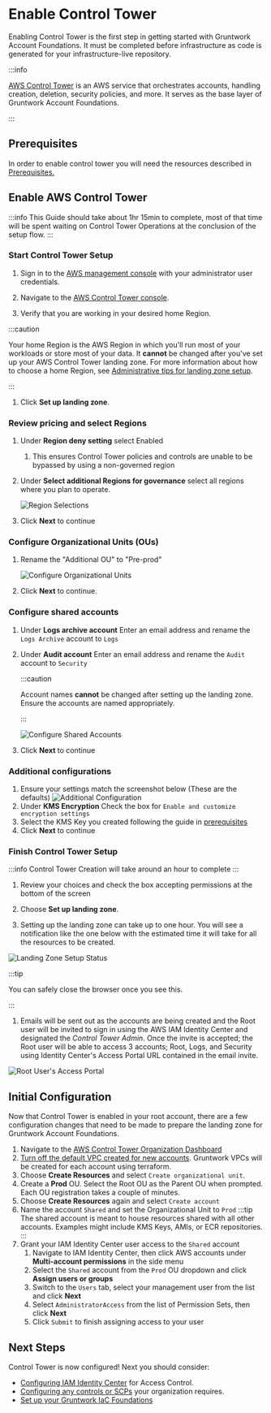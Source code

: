 # Enable Control Tower

Enabling Control Tower is the first step in getting started with Gruntwork Account Foundations. It must be completed
before infrastructure as code is generated for your infrastructure-live repository.

:::info

[AWS Control Tower](https://docs.aws.amazon.com/controltower/latest/userguide/what-is-control-tower.html) is an AWS service
that orchestrates accounts, handling creation, deletion, security policies, and more. It serves as the base layer of
Gruntwork Account Foundations.

:::

## Prerequisites

In order to enable control tower you will need the resources described in [Prerequisites.](/foundations/accounts/prerequisites)

## Enable AWS Control Tower

:::info
This Guide should take about 1hr 15min to complete, most of that time will be spent
waiting on Control Tower Operations at the conclusion of the setup flow.
:::

### Start Control Tower Setup

1. Sign in to the [AWS management console](https://console.aws.amazon.com) with your administrator user credentials.

1. Navigate to the [AWS Control Tower console](https://console.aws.amazon.com/controltower).

1. Verify that you are working in your desired home Region.

  :::caution

  Your home Region is the AWS Region in which you'll run most of your workloads or store most of your data. It **cannot** be changed after you've set up your AWS Control Tower landing zone. For more information about how to choose a home Region, see [Administrative tips for landing zone setup](https://docs.aws.amazon.com/controltower/latest/userguide/tips-for-admin-setup.html).

  :::

1. Click **Set up landing zone**.

### Review pricing and select Regions

1. Under **Region deny setting** select Enabled
   1. This ensures Control Tower policies and controls are unable to be bypassed by using a non-governed region

1. Under **Select additional Regions for governance** select all regions where you plan to operate.

   ![Region Selections](/img/devops-foundations/account/regions.png)

1. Click **Next** to continue

### Configure Organizational Units (OUs)

1. Rename the "Additional OU" to "Pre-prod"

   ![Configure Organizational Units](/img/devops-foundations/account/configure-ous.png)

1. Click **Next** to continue.

### Configure shared accounts

1. Under **Logs archive account** Enter an email address and rename the `Logs Archive` account to `Logs`
1. Under **Audit account** Enter an email address and rename the `Audit` account to `Security`

   :::caution

   Account names **cannot** be changed after setting up the landing zone. Ensure the accounts are named appropriately.

   :::

   ![Configure Shared Accounts](/img/devops-foundations/account/log-archive-rename.png)

1. Click **Next** to continue

### Additional configurations

1. Ensure your settings match the screenshot below (These are the defaults)
   ![Additional Configuration](/img/devops-foundations/account/additional-config.png)
1. Under **KMS Encryption** Check the box for `Enable and customize encryption settings`
1. Select the KMS Key you created following the guide in [prerequisites](/foundations/accounts/prerequisites)
1. Click **Next** to continue

### Finish Control Tower Setup

:::info
Control Tower Creation will take around an hour to complete
:::

1. Review your choices and check the box accepting permissions at the bottom of the screen

1. Choose **Set up landing zone**.

1. Setting up the landing zone can take up to one hour. You will see a notification like the one below with the estimated time it will take for all the resources to be created.

  ![Landing Zone Setup Status](/img/devops-foundations/account/control-tower-setup-status.png)

  :::tip

  You can safely close the browser once you see this.

  :::

1. Emails will be sent out as the accounts are being created and the Root user will be invited to sign in using the AWS IAM Identity Center and designated the *Control Tower Admin*. Once the invite is accepted; the Root user will be able to access 3 accounts; Root, Logs, and Security using Identity Center's Access Portal URL contained in the email invite.

  ![Root User's Access Portal](/img/devops-foundations/account/root-user-access-portal.png)

## Initial Configuration

Now that Control Tower is enabled in your root account, there are a few configuration changes that need to be made to
prepare the landing zone for Gruntwork Account Foundations.

1. Navigate to the [AWS Control Tower Organization Dashboard](https://console.aws.amazon.com/controltower/home/organization)
1. [Turn off the default VPC created for new accounts](https://docs.aws.amazon.com/controltower/latest/userguide/configure-without-vpc.html#create-without-vpc). Gruntwork VPCs will be created for each account using terraform.
1. Choose **Create Resources** and select `Create organizational unit`.
1. Create a **Prod** OU. Select the Root OU as the Parent OU when prompted. Each OU registration takes a couple of minutes.
1. Choose **Create Resources** again and select `Create account`
1. Name the account `Shared` and set the Organizational Unit to `Prod`
   :::tip
   The shared account is meant to house resources shared with all other accounts. Examples might include KMS Keys, AMIs,
   or ECR repositories.
   :::
1. Grant your IAM Identity Center user access to the `Shared` account
   1. Navigate to IAM Identity Center, then click AWS accounts under **Multi-account permissions** in the side menu
   1. Select the `Shared` account from the `Prod` OU dropdown and click **Assign users or groups**
   1. Switch to the `Users` tab, select your management user from the list and click **Next**
   1. Select `AdministratorAccess` from the list of Permission Sets, then click **Next**
   1. Click `Submit` to finish assigning access to your user

## Next Steps

Control Tower is now configured! Next you should consider:

- [Configuring IAM Identity Center](https://docs.aws.amazon.com/singlesignon/latest/userguide/get-started-choose-identity-source.html) for Access Control.
- [Configuring any controls or SCPs](https://docs.aws.amazon.com/controltower/latest/userguide/controls.html) your organization requires.
- [Set up your Gruntwork IaC Foundations](/foundations/iac)


<!-- ##DOCS-SOURCER-START
{
  "sourcePlugin": "local-copier",
  "hash": "f77d5bf63ff50f6d8168f748ec19190d"
}
##DOCS-SOURCER-END -->
